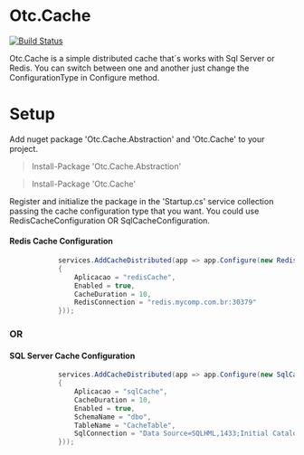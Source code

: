 # Otc.Cache
[![Build Status](https://travis-ci.org/OleConsignado/otc-cache.svg?branch=master)](https://travis-ci.org/OleConsignado/otc-cache)

Otc.Cache is a simple distributed cache that´s works with Sql Server or Redis. 
You can switch between one and another just change the ConfigurationType in Configure method.

# Setup
Add nuget package 'Otc.Cache.Abstraction' and 'Otc.Cache' to your project.

> Install-Package 'Otc.Cache.Abstraction'

> Install-Package 'Otc.Cache'

Register and initialize the package in the 'Startup.cs' service collection passing the cache configuration type that you want. You could use RedisCacheConfiguration OR SqlCacheConfiguration.


#### Redis Cache Configuration
```cs
            services.AddCacheDistributed(app => app.Configure(new RedisCacheConfiguration()
            {
                Aplicacao = "redisCache",
                Enabled = true,
                CacheDuration = 10,
                RedisConnection = "redis.mycomp.com.br:30379"
            }));
```

### OR
            
#### SQL Server Cache Configuration
```cs
            services.AddCacheDistributed(app => app.Configure(new SqlCacheConfiguration()
            {
                Aplicacao = "sqlCache",
                CacheDuration = 10,
                Enabled = true,
                SchemaName = "dbo",
                TableName = "CacheTable",
                SqlConnection = "Data Source=SQLHML,1433;Initial Catalog=MyCache;User Id=u_sqlcache;Password=u_xxx;"
            }));

```

